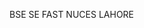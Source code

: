 BSE SE FAST NUCES LAHORE


<!---
iamanaskhan10/iamanaskhan10 is a ✨ special ✨ repository because its `README.md` (this file) appears on your GitHub profile.
You can click the Preview link to take a look at your changes.
--->
